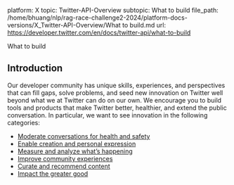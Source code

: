 platform: X
topic: Twitter-API-Overview
subtopic: What to build
file_path: /home/bhuang/nlp/rag-race-challenge2-2024/platform-docs-versions/X_Twitter-API-Overview/What to build.md
url: https://developer.twitter.com/en/docs/twitter-api/what-to-build

What to build

## Introduction

Our developer community has unique skills, experiences, and perspectives that can fill gaps, solve problems, and seed new innovation on Twitter well beyond what we at Twitter can do on our own. We encourage you to build tools and products that make Twitter better, healthier, and extend the public conversation. In particular, we want to see innovation in the following categories:

* [Moderate conversations for health and safety](#moderate)
* [Enable creation and personal expression](#enable)
* [Measure and analyze what’s happening](#measure)
* [Improve community experiences](#improve)
* [Curate and recommend content](#curate)
* [Impact the greater good](#impact)